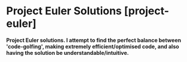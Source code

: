 # Project Euler Solutions [project-euler]

**Project Euler solutions. I attempt to find the perfect balance between 'code-golfing', making extremely efficient/optimised code, and also having the solution be understandable/intuitive.**
